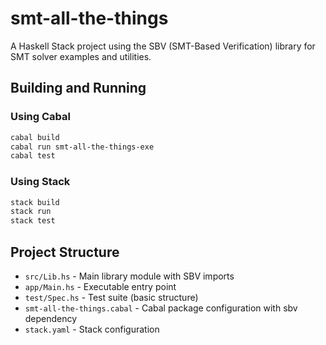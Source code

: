 # smt-all-the-things

A Haskell Stack project using the SBV (SMT-Based Verification) library for SMT solver examples and utilities.

## Building and Running

### Using Cabal
```bash
cabal build
cabal run smt-all-the-things-exe
cabal test
```

### Using Stack
```bash
stack build
stack run
stack test
```

## Project Structure

- `src/Lib.hs` - Main library module with SBV imports
- `app/Main.hs` - Executable entry point
- `test/Spec.hs` - Test suite (basic structure)
- `smt-all-the-things.cabal` - Cabal package configuration with sbv dependency
- `stack.yaml` - Stack configuration
